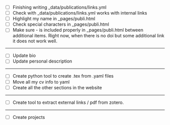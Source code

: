 - [ ] Finishing writing _data/publications/links.yml
- [ ] Check with _data/publications/links.yml works with internal links
- [ ] Highlight my name in _pages/publi.html
- [ ] Check special characters in _pages/publi.html
- [ ] Make sure - is included properly in _pages/publi.html between additional items. 
    Right now, when there is no doi but some additional link it does not work well.
------   
- [ ] Update bio
- [ ] Update personal description
------
- [ ] Create python tool to create .tex from .yaml files
- [ ] Move all my cv info to yaml
- [ ] Create all the other sections in the website
------
- [ ] Create tool to extract external links / pdf from zotero.
------
- [ ] Create projects

